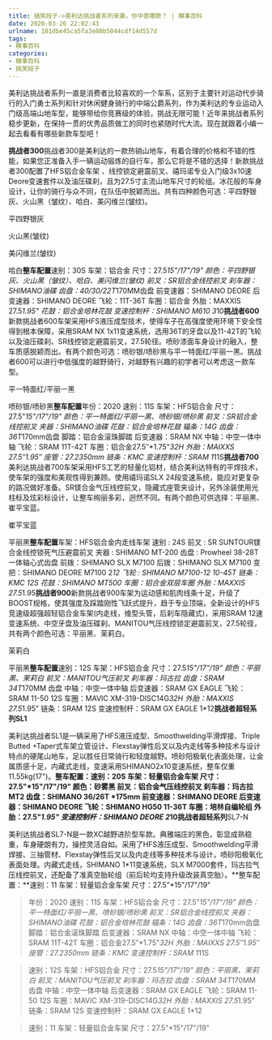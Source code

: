 ```yaml
---
title: 搞笑段子->美利达挑战者系列来袭，你中意哪款？ | 糗事百科
date: 2020-03-26 22:02:43
urlname: 101dbe45ca5fa3e80b5044cdf14d557d
tags: 
- 糗事百科
categories:
- 糗事百科
- 搞笑段子
---
```

美利达挑战者系列一直是消费者比较喜欢的一个车系，区别于主要针对运动代步骑行的入门勇士系列和针对休闲健身骑行的中端公爵系列，作为美利达的专业运动入门级高端山地车型，能够带给你竞赛级的体验，挑战无限可能！近年来挑战者系列稳步更新，在保持一贯的优秀品质做工的同时也紧随时代大流。现在就跟着小编一起去看看有哪些新款车型吧！

**挑战者300**挑战者300是美利达的一款热销山地车，有着合理的价格和不错的性能，如果您正准备入手一辆运动锻炼的自行车，那么它将是不错的选择！新款挑战者300配置了HFS铝合金车架 、线控锁定避震前叉、禧玛诺专业入门级3x10速Deore变速套件以及油压碟刹，且为27.5寸主流山地车尺寸的轮组。冰花般的车身设计，让你的骑行与众不同，在队伍中脱颖而出。共有四种颜色可选：平四野银灰、火山黑（皱纹）、哈白、美闪维兰(皱纹)。

平四野银灰

火山黑(皱纹)

美闪维兰(皱纹)

哈白**整车配置**速别：30S 车架：铝合金 尺寸：27.5*15"/17"/19" 颜色：平四野银灰、火山黑（皱纹）、哈白、美闪维兰(皱纹) 前叉：SR铝合金线控前叉 刹车器：SHIMANO油碟 齿盘：40/30/22T*170MM齿盘 前变速器：SHIMANO DEORE 后变速器：SHIMANO DEORE 飞轮：11T-36T 车圈：铝合金 外胎：MAXXIS 27.5*1.95" 花鼓：铝合金培林花鼓 变速控制杆：SHIMANO M610 3*10**挑战者600**新款挑战者600车架采用HFS液压成型技术，使得车子在高强度使用环境下安全性得到根本保障，采用SRAM NX 1x11变速系统，选用36T的牙盘以及11-42T的飞轮以及油压碟刹、SR线控锁定避震前叉，27.5轮径。喷砂漆面车身设计的融入，整车质感脱颖而出。有两个颜色可选：喷砂银/喷砂黑与平一特面红/平丽一黑。挑战者600可以进行中低强度的越野骑行，对越野有兴趣的初学者可以考虑这一款车型。

平一特面红/平丽一黑

喷砂银/喷砂黑**整车配置**年份：2020 速别：11S 车架：HFS铝合金 尺寸：27.5"*15"/17"/19" 颜色：平一特面红/平丽一黑、喷砂银/喷砂黑 前叉：SR铝合金线控前叉 夹器：SHIMANO油碟 花鼓：铝合金培林花鼓 辐条：14G 齿盘：36T*170mm齿盘 脚踏：铝合金滚珠脚踏 后变速器：SRAM NX 中轴：中空一体中轴 飞轮：SRAM 11T-42T 车圈：铝合金27.5″*1.75"*32H 外胎：MAIXXS 27.5″*1.95″ 座管：27.2*350mm 链条：KMC 变速控制杆：SRAM 1*11S**挑战者700**美利达挑战者700车架采用HFS工艺的轻量化铝材，结合美利达特有的平焊技术，使车架的强度和美观性得到兼顾。使用禧玛诺SLX 24段变速系统，能应对更复杂的路况做好准备。SR镁合金气压线控前叉，隐藏式座管夹设计，另外涂装使用光柱标及炫彩标设计，让整车绚丽多彩，迥然不同。有两个颜色可供选择：平丽黑、崔平宝蓝。

崔平宝蓝

平丽黑**整车配置**车架：HFS铝合金内走线车架 速别 : 24S 前叉 : SR SUNTOUR镁合金线控锁死气压避震前叉 夹器 : SHIMANO MT-200 齿盘 : Prowheel 38-28T一体轴心式齿盘 前拨：SHIMANO SLX M7100 后拨：SHIMANO SLX M7100 变把：SHIMANO DEORE M7100 2*12 飞轮 : SHIMANO M7100-12 10-45T 链条：KMC 12S 花鼓：SHIMANO MT500 车圈：铝合金双层车圈 外胎：MAXXIS 27.5*1.95**挑战者900**新款挑战者900车架为运动感和肌肉线条十足，升级了BOOST规格，使其强度及踩踏刚性飞跃式提升，趋于专业顶端，全新设计的HFS竞速级超强超轻铝合金车架(内走线，维型头管，后刹车隐藏式)，采用SRAM 12速变速系统、中空牙盘及油压碟刹、MANITOU气压线控锁定避震前叉，27.5轮径，共有两个颜色可选：平丽黑、茉莉白。

茉莉白

平丽黑**整车配置**速别：12S 车架：HFS铝合金 尺寸：27.5*15"/17"/19" 颜色：平丽黑、茉莉白 前叉：MANITOU气压前叉 刹车器：玛古拉 齿盘：SRAM 34T*170MM 齿盘 中轴：中空一体中轴 后变速器：SRAM GX EAGLE 飞轮：SRAM 11-50 12S 车圈：MAVIC XM-319-DISC14G*32H 外胎：MAXXIS 27.5*1.95" 链条：SRAM 12S 变速控制杆：SRAM GX EAGLE 1*12**挑战者超轻系列SL1**

美利达挑战者SL1是一辆采用了HFS液压成型、Smoothwelding平滑焊接、Triple Butted +Taper式车架立管设计、Flexstay弹性后叉以及内走线等多种技术与设计特点的硬尾山地车，足以胜任日常骑行和轻度越野。喷砂阳极氧化表面处理，让金属质感十足，内藏式走线，变速采用SHIMANO2x10变速系统，整车仅重11.55kg(17")。**整车配置：**速别：20S 车架：轻量铝合金车架 尺寸：27.5"*15"/17"/19" 颜色：砂雾黑 前叉：铝合金气压线控前叉 刹车器：玛古拉MT2 齿盘：SHIMANO 36/26T *175mm 前变速器：SHIMANO DEORE 后变速器：SHIMANO DEORE 飞轮：SHIMANO HG50 11-36T 车圈：培林自编轮组 外胎：27.5"*1.95" 变速控制杆：SHIMANO DEORE 2*10挑战者**超轻系列**SL7-N

美利达挑战者SL7-N是一款XC越野进阶型车款。典雅端庄的黑色，彰显成熟稳重，车身硬朗有力，操控灵活自如。采用了HFS液压成型、Smoothwelding平滑焊接、三抽管材、Flexstay弹性后叉以及内走线等多种技术与设计，喷砂阳极氧化表面处理。内藏式走线，SHIMANO 1*11变速系统，SLX M7000套件，玛古拉气压线控前叉，还配备了准真空胎轮组（前后轮均支持升级改装真空胎）。**整车配置：**速别：11 车架：轻量铝合金车架 尺寸：27.5"*15"/17"/19"

> 年份：2020 速别：11S 车架：HFS铝合金 尺寸：27.5"*15"/17"/19" 颜色：平一特面红/平丽一黑、喷砂银/喷砂黑 前叉：SR铝合金线控前叉 夹器：SHIMANO油碟 花鼓：铝合金培林花鼓 辐条：14G 齿盘：36T*170mm齿盘 脚踏：铝合金滚珠脚踏 后变速器：SRAM NX 中轴：中空一体中轴 飞轮：SRAM 11T-42T 车圈：铝合金27.5″*1.75"*32H 外胎：MAIXXS 27.5″*1.95″ 座管：27.2*350mm 链条：KMC 变速控制杆：SRAM 1*11S

> 速别：12S 车架：HFS铝合金 尺寸：27.5*15"/17"/19" 颜色：平丽黑、茉莉白 前叉：MANITOU气压前叉 刹车器：玛古拉 齿盘：SRAM 34T*170MM 齿盘 中轴：中空一体中轴 后变速器：SRAM GX EAGLE 飞轮：SRAM 11-50 12S 车圈：MAVIC XM-319-DISC14G*32H 外胎：MAXXIS 27.5*1.95" 链条：SRAM 12S 变速控制杆：SRAM GX EAGLE 1*12

> 速别：11 车架：轻量铝合金车架 尺寸：27.5"*15"/17"/19"



